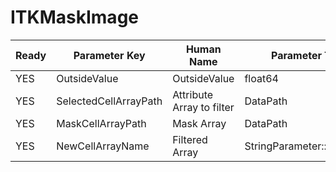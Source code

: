 # ITKMaskImage #

| Ready | Parameter Key | Human Name | Parameter Type | Parameter Class |
|-------|---------------|------------|-----------------|----------------|
| YES | OutsideValue | OutsideValue | float64 | Float64Parameter |
| YES | SelectedCellArrayPath | Attribute Array to filter | DataPath | ArraySelectionParameter |
| YES | MaskCellArrayPath | Mask Array | DataPath | ArraySelectionParameter |
| YES | NewCellArrayName | Filtered Array | StringParameter::ValueType | StringParameter |
